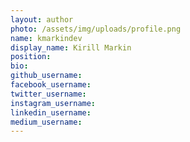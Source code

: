 ```yaml
---
layout: author
photo: /assets/img/uploads/profile.png
name: kmarkindev
display_name: Kirill Markin
position: 
bio: 
github_username: 
facebook_username: 
twitter_username: 
instagram_username: 
linkedin_username: 
medium_username: 
---
```


